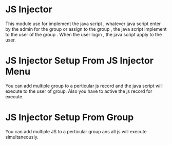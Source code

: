 # JS Injector

This module use for implement the java script , whatever java script enter by the admin for the group or
assign to the group , the java script implement to the user of the group . When the user login , the
java script apply to the user.


JS Injector Setup From JS Injector Menu
=======================================
You can add multiple group to a perticular js record and the java script will execute to the user of group. Also you have to active the js record for execute.

JS Injector Setup From Group
============================
You can add multiple JS to a perticular group ans all js will execute simultaneously.
